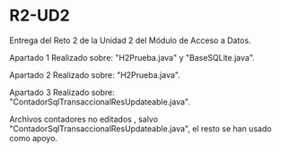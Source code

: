 # R2-UD2
Entrega del Reto 2 de la Unidad 2 del Módulo de Acceso a Datos.

Apartado 1 Realizado sobre: "H2Prueba.java" y "BaseSQLite.java".

Apartado 2 Realizado sobre: "H2Prueba.java".

Apartado 3 Realizado sobre: "ContadorSqlTransaccionalResUpdateable.java".

Archivos contadores no editados , salvo "ContadorSqlTransaccionalResUpdateable.java", el resto se han usado como apoyo.
